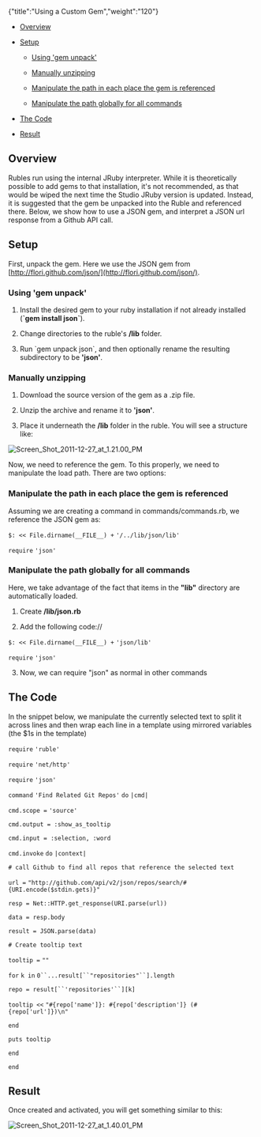 {"title":"Using a Custom Gem","weight":"120"}

* [Overview](#Overview)

* [Setup](#Setup)

  * [Using 'gem unpack'](#Using'gemunpack')

  * [Manually unzipping](#Manuallyunzipping)

  * [Manipulate the path in each place the gem is referenced](#Manipulatethepathineachplacethegemisreferenced)

  * [Manipulate the path globally for all commands](#Manipulatethepathgloballyforallcommands)

* [The Code](#TheCode)

* [Result](#Result)


## Overview

Rubles run using the internal JRuby interpreter. While it is theoretically possible to add gems to that installation, it's not recommended, as that would be wiped the next time the Studio JRuby version is updated. Instead, it is suggested that the gem be unpacked into the Ruble and referenced there. Below, we show how to use a JSON gem, and interpret a JSON url response from a Github API call.

## Setup

First, unpack the gem. Here we use the JSON gem from [http://flori.github.com/json/](http://flori.github.com/json/).

### Using 'gem unpack'

1. Install the desired gem to your ruby installation if not already installed (**\`gem install json\`**).

2. Change directories to the ruble's **/lib** folder.

3. Run \`gem unpack json\`, and then optionally rename the resulting subdirectory to be **'json'**.


### Manually unzipping

1. Download the source version of the gem as a .zip file.

2. Unzip the archive and rename it to **'json'**.

3. Place it underneath the **/lib** folder in the ruble. You will see a structure like:


![Screen_Shot_2011-12-27_at_1.21.00_PM](/Images/appc/download/attachments/30083229/Screen_Shot_2011-12-27_at_1.21.00_PM.png)

Now, we need to reference the gem. To this properly, we need to manipulate the load path. There are two options:

### Manipulate the path in each place the gem is referenced

Assuming we are creating a command in commands/commands.rb, we reference the JSON gem as:

`$: << File.dirname(__FILE__) +` `'/../lib/json/lib'`

`require` `'json'`

### Manipulate the path globally for all commands

Here, we take advantage of the fact that items in the **"lib"** directory are automatically loaded.

1. Create **/lib/json.rb**

2. Add the following code://

  `$: << File.dirname(__FILE__) +` `'json/lib'`

  `require` `'json'`

3. Now, we can require "json" as normal in other commands


## The Code

In the snippet below, we manipulate the currently selected text to split it across lines and then wrap each line in a template using mirrored variables (the $1s in the template)

`require` `'ruble'`

`require` `'net/http'`

`require` `'json'`

`command` `'Find Related Git Repos'`  `do` `|cmd|`

`cmd.scope =` `'source'`

`cmd.output = :show_as_tooltip`

`cmd.input = :selection, :word`

`cmd.invoke` `do` `|context|`

`# call Github to find all repos that reference the selected text`

`url =` `"http://github.com/api/v2/json/repos/search/#{URI.encode($stdin.gets)}"`

`resp = Net::HTTP.get_response(URI.parse(url))`

`data = resp.body`

`result = JSON.parse(data)`

`# Create tooltip text`

`tooltip =` `""`

`for` `k in` `0``...result[``"repositories"``].length`

`repo = result[``'repositories'``][k]`

`tooltip <<` `"#{repo['name']}: #{repo['description']} (#{repo['url']})\n"`

`end`

`puts tooltip`

`end`

`end`

## Result

Once created and activated, you will get something similar to this:

![Screen_Shot_2011-12-27_at_1.40.01_PM](/Images/appc/download/attachments/30083229/Screen_Shot_2011-12-27_at_1.40.01_PM.png)
